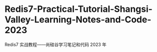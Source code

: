 # Redis7-Practical-Tutorial-Shangsi-Valley-Learning-Notes-and-Code-2023
Redis7 实战教程——尚硅谷学习笔记和代码 2023 年

